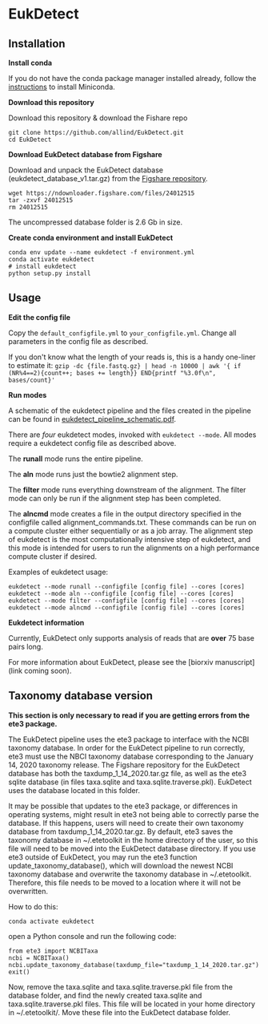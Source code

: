 # EukDetect

## Installation

**Install conda**

If you do not have the conda package manager installed already, follow the [instructions](https://docs.conda.io/projects/conda/en/latest/user-guide/install/) to install Miniconda.

**Download this repository**

Download this repository & download the Fishare repo
```
git clone https://github.com/allind/EukDetect.git
cd EukDetect
```

**Download EukDetect database from Figshare**

Download and unpack the EukDetect database (eukdetect_database_v1.tar.gz) from the [Figshare repository](https://doi.org/10.6084/m9.figshare.12670856).

```
wget https://ndownloader.figshare.com/files/24012515 
tar -zxvf 24012515
rm 24012515
```

The uncompressed database folder is 2.6 Gb in size.

**Create conda environment and install EukDetect**

```
conda env update --name eukdetect -f environment.yml
conda activate eukdetect
# install eukdetect
python setup.py install
```

## Usage

**Edit the config file**

Copy the `default_configfile.yml` to `your_configfile.yml`. Change all parameters in the config file as described.

If you don't know what the length of your reads is, this is a handy one-liner to estimate it: `gzip -dc {file.fastq.gz} | head -n 10000 | awk '{ if (NR%4==2){count++; bases += length}} END{printf "%3.0f\n", bases/count}'`

**Run modes**

A schematic of the eukdetect pipeline and the files created in the pipeline can be found in [eukdetect_pipeline_schematic.pdf](https://github.com/allind/EukDetect/blob/master/eukdetect_pipeline_schematic.pdf).

There are *four* eukdetect modes, invoked with `eukdetect --mode`. All modes require a eukdetect config file as described above.

The **runall** mode runs the entire pipeline. 

The **aln** mode runs just the bowtie2 alignment step. 

The **filter** mode runs everything downstream of the alignment. The filter mode can only be run if the alignment step has been completed.

The **alncmd** mode  creates a file in the output directory specified in the configfile called alignment_commands.txt. These commands can be run on a compute cluster either sequentially or as a job array. The alignment step of eukdetect is the most computationally intensive step of eukdetect, and this mode is intended for users to run the alignments on a high performance compute cluster if desired.

Examples of eukdetect usage:

```
eukdetect --mode runall --configfile [config file] --cores [cores]
eukdetect --mode aln --configfile [config file] --cores [cores]
eukdetect --mode filter --configfile [config file] --cores [cores]
eukdetect --mode alncmd --configfile [config file] --cores [cores]
```

**Eukdetect information**

Currently, EukDetect only supports analysis of reads that are **over** 75 base pairs long.

For more information about EukDetect, please see the [biorxiv manuscript](link coming soon).


## Taxonomy database version

**This section is only necessary to read if you are getting errors from the ete3 package.**

The EukDetect pipeline uses the ete3 package to interface with the NCBI taxonomy database. In order for the EukDetect pipeline to run correctly, ete3 must use the NBCI taxonomy database corresponding to the January 14, 2020 taxonomy release. The Figshare repository for the EukDetect database has both the taxdump_1_14_2020.tar.gz file, as well as the ete3 sqlite database (in files taxa.sqlite and taxa.sqlite.traverse.pkl). EukDetect uses the database located in this folder.

It may be possible that updates to the ete3 package, or differences in operating systems, might result in ete3 not being able to correctly parse the database. If this happens, users will need to create their own taxonomy database from taxdump_1_14_2020.tar.gz. By default, ete3 saves the taxonomy database in ~/.etetoolkit in the home directory of the user, so this file will need to be moved into the EukDetect database directory. If you use ete3 outside of EukDetect, you may run the ete3 function update_taxonomy_database(), which will download the newest NCBI taxonomy database and overwrite the taxonomy database in ~/.etetoolkit. Therefore, this file needs to be moved to a location where it will not be overwritten.

How to do this:

```
conda activate eukdetect
```

open a Python console and run the following code:

```
from ete3 import NCBITaxa
ncbi = NCBITaxa()
ncbi.update_taxonomy_database(taxdump_file="taxdump_1_14_2020.tar.gz")
exit()
```

Now, remove the taxa.sqlite and taxa.sqlite.traverse.pkl file from the database folder, and find the newly created taxa.sqlite and taxa.sqlite.traverse.pkl files. This file will be located in your home directory in ~/.etetoolkit/. Move these file into the EukDetect database folder.
